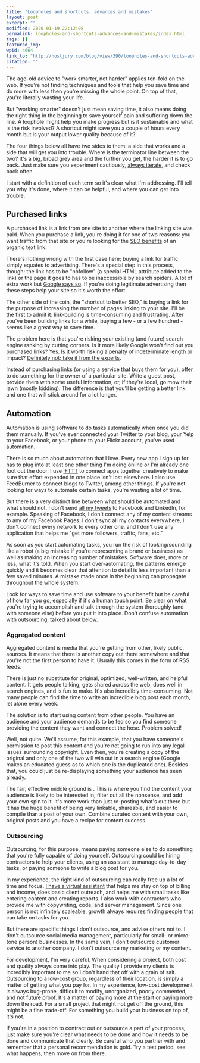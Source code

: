 ```yaml
---
title: "Loopholes and shortcuts, advances and mistakes"
layout: post
excerpt: ""
modified: 2020-01-19 22:12:08
permalink: loopholes-and-shortcuts-advances-and-mistakes/index.html
tags: []
featured_img:
wpid: 4664
link_to: "http://hostjury.com/blog/view/390/loopholes-and-shortcuts-advances-and-mistakes"
citation: ""
---
```



The age-old advice to "work smarter, not harder" applies ten-fold on the web. If you're not finding techniques and tools that help you save time and do more with less then you're missing the whole point. On top of that, you're literally wasting your life.

But "working smarter" doesn't just mean saving time, it also means doing the right thing in the beginning to save yourself pain and suffering down the line. A loophole might help you make progress but is it sustainable and what is the risk involved? A shortcut might save you a couple of hours every month but is your output lower quality because of it?

The four things below all have two sides to them: a side that works and a side that will get you into trouble. Where is the terminator line between the two? It's a big, broad grey area and the further you get, the harder it is to go back. Just make sure you experiment cautiously, [always iterate](/do-it-and-then-do-it-better-an-iterative-mindset), and check back often.

I start with a definition of each term so it's clear what I'm addressing. I'll tell you why it's done, where it can be helpful, and where you can get into trouble.

## Purchased links

A purchased link is a link from one site to another where the linking site was paid. When you purchase a link, you're doing it for one of two reasons: you want traffic from that site or you're looking for the [SEO benefits](/tag/seo) of an organic text link.

There's nothing wrong with the first case here; buying a link for traffic simply equates to advertising. There's a special step in this process, though: the link has to be "nofollow" (a special HTML attribute added to the link) or the page it goes to has to be inaccessible by search spiders. A lot of extra work but [Google says so](https://support.google.com/webmasters/answer/66356?hl=en&visit_id=637192914768802278-3037726879&rd=1). If you're doing legitimate advertising then these steps help your site so it's worth the effort.

The other side of the coin, the "shortcut to better SEO," is buying a link for the purpose of increasing the number of pages linking to your site. I'll be the first to admit it: link-building is time-consuming and frustrating. After you've been building links for a while, buying a few - or a few hundred - seems like a great way to save time.

The problem here is that you're risking your existing (and future) search engine ranking by cutting corners. Is it more likely Google won't find out you purchased links? Yes. Is it worth risking a penalty of indeterminate length or impact? [Definitely not; take it from the experts](https://moz.com/community/q/text-link-ads-have-you-worked-with-them).

Instead of purchasing links (or using a service that buys them for you), offer to do something for the owner of a particular site. Write a guest post, provide them with some useful information, or, if they're local, go mow their lawn (mostly kidding). The difference is that you'll be getting a better link and one that will stick around for a lot longer.

## Automation

Automation is using software to do tasks automatically when once you did them manually. If you've ever connected your Twitter to your blog, your Yelp to your Facebook, or your phone to your Flickr account, you've used automation.

There is so much about automation that I love. Every new app I sign up for has to plug into at least one other thing I'm doing online or I'm already one foot out the door. I use [IFTTT](https://ifttt.com/) to connect apps together creatively to make sure that effort expended in one place isn't lost elsewhere. I also use FeedBurner to connect blogs to Twitter, among other things. If you're not looking for ways to automate certain tasks, you're wasting a lot of time.

But there is a very distinct line between what should be automated and what should not. I don't send [all my tweets](https://twitter.com/joshcanhelp) to Facebook and LinkedIn, for example. Speaking of Facebook, I don't connect any of my content streams to any of my Facebook Pages. I don't sync all my contacts everywhere, I don't connect every network to every other one, and I don't use any application that helps me "get more followers, traffic, fans, etc."

As soon as you start automating tasks, you run the risk of looking/sounding like a robot (a big mistake if you're representing a brand or business) as well as making an increasing number of mistakes. Software does, more or less, what it's told. When you start over-automating, the patterns emerge quickly and it becomes clear that attention to detail is less important than a few saved minutes. A mistake made once in the beginning can propagate throughout the whole system.

Look for ways to save time and use software to your benefit but be careful of how far you go, especially if it's a human touch point. Be clear on what you're trying to accomplish and talk through the system thoroughly (and with someone else) before you put it into place. Don't confuse automation with outsourcing, talked about below.

### Aggregated content

Aggregated content is media that you're getting from other, likely public, sources. It means that there is another copy out there somewhere and that you're not the first person to have it. Usually this comes in the form of RSS feeds.

There is just no substitute for original, optimized, well-written, and helpful content. It gets people talking, gets shared across the web, does well in search engines, and is fun to make. It's also incredibly time-consuming. Not many people can find the time to write an incredible blog post each month, let alone every week.

The solution is to start using content from other people. You have an audience and your audience demands to be fed so you find someone providing the content they want and connect the hose. Problem solved!

Well, not quite. We'll assume, for this example, that you have someone's permission to post this content and you're not going to run into any legal issues surrounding copyright. Even then, you're creating a copy of the original and only one of the two will win out in a search engine (Google makes an educated guess as to which one is the duplicated one). Besides that, you could just be re-displaying something your audience has seen already.

The fair, effective middle ground is . This is where you find the content your audience is likely to be interested in, filter out all the nonsense, and add your own spin to it. It's more work than just re-posting what's out there but it has the huge benefit of being very linkable, shareable, and easier to compile than a post of your own. Combine curated content with your own, original posts and you have a recipe for content success.

### Outsourcing

Outsourcing, for this purpose, means paying someone else to do something that you're fully capable of doing yourself. Outsourcing could be hiring contractors to help your clients, using an assistant to manage day-to-day tasks, or paying someone to write a blog post for you.

In my experience, the right kind of outsourcing can really free up a lot of time and focus. [I have a virtual assistant](/hiring-a-virtual-assistant/) that helps me stay on top of billing and income, does basic client outreach, and helps me with small tasks like entering content and creating reports. I also work with contractors who provide me with copywriting, code, and server management. Since one person is not infinitely scaleable, growth always requires finding people that can take on tasks for you.

But there are specific things I don't outsource, and advise others not to. I don't outsource social media management, particularly for small- or micro- (one person) businesses. In the same vein, I don't outsource customer service to another company. I don't outsource my marketing or my content.

For development, I'm very careful. When considering a project, both cost and quality always come into play. The quality I provide my clients is incredibly important to me so I don't hand that off with a grain of salt. Outsourcing to a low-cost group, regardless of their location, is simply a matter of getting what you pay for. In my experience, low-cost development is always bug-prone, difficult to modify, unorganized, poorly commented, and not future proof. It's a matter of paying more at the start or paying more down the road. For a small project that might not get off the ground, this might be a fine trade-off. For something you build your business on top of, it's not.

If you're in a position to contract out or outsource a part of your process, just make sure you're clear what needs to be done and how it needs to be done and communicate that clearly. Be careful who you partner with and remember that a personal recommendation is gold. Try a test period, see what happens, then move on from there.
